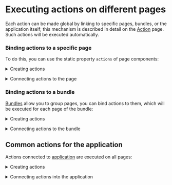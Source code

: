 # Executing actions on different pages

Each action can be made global by linking to specific pages, bundles, or the application itself; this mechanism is described in detail on the [Action](concepts/action.md) page. Such actions will be executed automatically.

### Binding actions to a specific page

To do this, you can use the static property `actions` of page components:

<p>
<details>
<summary>Creating actions</summary>

@inline actions/page.ts

</details>
</p>

<p>
<details>
<summary>Connecting actions to the page</summary>

@inline components/Page.tsx

</details>
</p>

### Binding actions to a bundle

[Bundles](concepts/bundle.md) allow you to group pages, you can bind actions to them, which will be executed for each page of the bundle:

<p>
<details>
<summary>Creating actions</summary>

@inline actions/bundle.ts

</details>
</p>

<p>
<details>
<summary>Connecting actions to the bundle</summary>

@inline bundles/mainDefault.ts

</details>
</p>

## Common actions for the application

Actions connected to [application](references/tramvai/create-app.md) are executed on all pages:

<p>
<details>
<summary>Creating actions</summary>

@inline actions/global.ts

</details>
</p>

<p>
<details>
<summary>Connecting actions into the application</summary>

@inline index.ts

</details>
</p>
